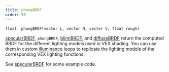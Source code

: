 ```yaml
---
title: phongBRDF
order: 58
---
```

`float  phongBRDF(vector L, vector N, vector V, float rough)`

[specularBRDF](specularBRDF.html "Returns the computed BRDFs for the different lighting models used in VEX shading."), `phongBRDF`, [blinnBRDF](blinnBRDF.html),
and [diffuseBRDF](diffuseBRDF.html) return the computed BRDF for the
different lighting models used in VEX shading. You can use them in
custom [illuminance](illuminance.html "Loops through all light sources in the scene, calling the light shader for each light source to set the Cl and L global variables.") loops to replicate the lighting models of the
corresponding VEX lighting functions.

See [specularBRDF](specularBRDF.html "Returns the computed BRDFs for the different lighting models used in VEX shading.") for some example code.
